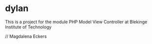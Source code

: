 dylan
=====

This is a project for the module PHP Model View Controller at Blekinge Institute of Technology

// Magdalena Eckers

